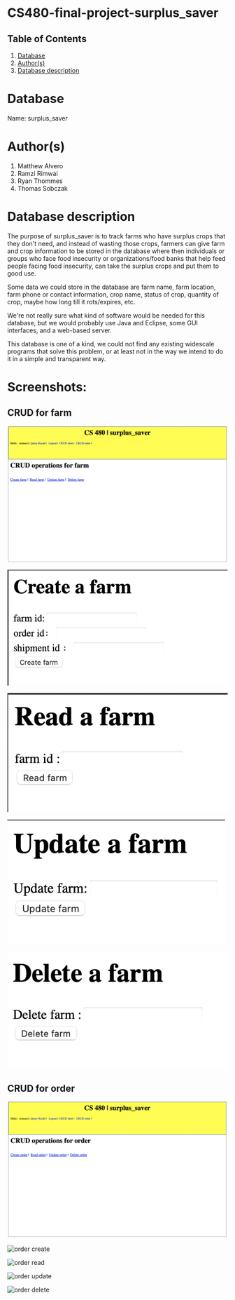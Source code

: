 # CS480-final-project-surplus_saver
 
## Table of Contents
1. [Database](#database)
1. [Author(s)](#author)
1. [Database description](#description)
 
# Database
Name: surplus_saver
 
# Author(s)
1. Matthew Alvero
2. Ramzi Rimwai
3. Ryan Thommes
4. Thomas Sobczak
 
# Database description
The purpose of surplus_saver is to track farms who have surplus crops that they don't need, and instead of wasting those crops, farmers can give farm and crop information to be stored in the database where then individuals or groups who face food insecurity or organizations/food banks that help feed people facing food insecurity, can take the surplus crops and put them to good use.

Some data we could store in the database are farm name, farm location, farm phone or contact information, crop name, status of crop, quantity of crop, maybe how long till it rots/expires, etc.

We're not really sure what kind of software would be needed for this database, but we would probably use Java and Eclipse, some GUI interfaces, and a web-based server.

This database is one of a kind, we could not find any existing widescale programs that solve this problem, or at least not in the way we intend to do it in a simple and transparent way.

# Screenshots:

## CRUD for farm
![farm CRUD](/images/farm_CRUD.png)

![farm create](/images/create_farm.png)

![farm read](/images/read_farm.png)

![farm update](/images/update_farm.png)

![farm delete](/images/delete_farm.png)

## CRUD for order
![order CRUD](/images/order_CRUD.png)

![order create](/images/order_farm.png)

![order read](/images/order_farm.png)

![order update](/images/order_farm.png)

![order delete](/images/order_farm.png)
